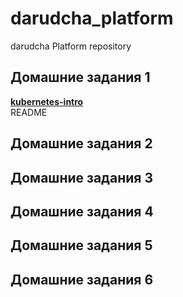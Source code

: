# darudcha_platform
darudcha Platform repository

## Домашние задания 1
[**kubernetes-intro**](kubernetes-intro/README/README.md)<br/>README

## Домашние задания 2
## Домашние задания 3
## Домашние задания 4
## Домашние задания 5
## Домашние задания 6


